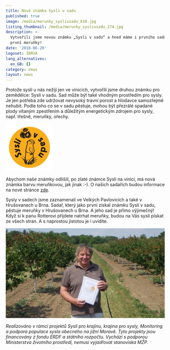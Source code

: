 ```yaml
---
title: Nová známka Sysli v sadu
published: true
image: /media/merunky_syslivsadu_610.jpg
listing_thumbnail: /media/merunky_syslivsadu_274.jpg
description: >-
  Vytvořili jsme novou známku „Sysli v sadu“ a hned máme i prvního sadaře a
  první meruňky!
date: '2018-06-20'
logoset: IRRVA
lang_alternatives:
  en_GB: {}
category: news
layout: news
---
```

Protože sysli u nás nežijí jen ve vinicích, vytvořili jsme druhou známku pro zemědělce: Sysli v sadu. Sad může být také vhodným prostředím pro sysly. Je jen potřeba zde udržovat nevysoký travní porost a hlodavce samozřejmě nehubit. Podle toho co se v sadu pěstuje, mohou být přezrálé spadané plody vítaným zpestřením a důležitým energetickým zdrojem pro sysly, např. třešně, meruňky, ořechy.

![](/media/sysli-v-sadu_150.jpg)

Abychom naše známky odlišili, po zlaté známce Sysli na vinici, má nová známka barvu meruňkovou, jak jinak :-). O našich sadařích budou informace na nové stránce [zde](https://www.syslinavinici.cz/znamky/nasi-sadari).

Sysly v sadech jsme zaznamenali ve Velkých Pavlovicích a také v Hrušovanech u Brna. Sadař, který jako první získal známku Sysli v sadu, pěstuje meruňky v Hrušovanech u Brna. A jeho sad je přímo výjimečný! Když si k panu Rotterovi přijdete natrhat meruňky, budou na Vás sysli pískat ze všech stran. A s naprostou jistotou je i uvidíte.

![](/media/rimg0370.jpg)

_Realizováno v rámci projektů Sysli pro krajinu, krajina pro sysly, Monitoring a podpora populace sysla obecného na jižní Moravě. Tyto projekty jsou financovány z fondu ERDF a státního rozpočtu. Vychází s podporou Ministerstva životního prostředí, nemusí vyjadřovat stanoviska MŽP._
